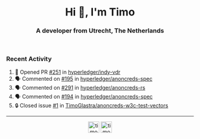 <h1 align="center">Hi 👋, I'm Timo</h1>
<h3 align="center">A developer from Utrecht, The Netherlands</h3>
<br/>
<!-- https://github.com/rahuldkjain/github-profile-readme-generator --!>

<!--  <p align="left"><img src="https://github-readme-stats.vercel.app/api?username=timoglastra&show_icons=true&count_private=true&" alt="timoglastra" /></p> --!>

<!--
Github language stats
<p align="left"><img src="https://github-readme-stats.vercel.app/api/top-langs/?username=timoglastra&layout=compact" alt="timoglastra" /><p>
-->

<!-- Codestats language stats -->
<!-- <p align="left"><img src="https://codestats-readme.vercel.app/api/top-langs/?username=timoglastra&layout=compact&language_count=12" alt="timoglastra" /><p>    --!>
  
<h3>Recent Activity</h3>

<!--START_SECTION:activity-->
1. 💪 Opened PR [#251](https://github.com/hyperledger/indy-vdr/pull/251) in [hyperledger/indy-vdr](https://github.com/hyperledger/indy-vdr)
2. 🗣 Commented on [#195](https://github.com/hyperledger/anoncreds-spec/issues/195#issuecomment-1888397917) in [hyperledger/anoncreds-spec](https://github.com/hyperledger/anoncreds-spec)
3. 🗣 Commented on [#291](https://github.com/hyperledger/anoncreds-rs/pull/291#issuecomment-1886389649) in [hyperledger/anoncreds-rs](https://github.com/hyperledger/anoncreds-rs)
4. 🗣 Commented on [#194](https://github.com/hyperledger/anoncreds-spec/issues/194#issuecomment-1886388768) in [hyperledger/anoncreds-spec](https://github.com/hyperledger/anoncreds-spec)
5. 🔒 Closed issue [#1](https://github.com/TimoGlastra/anoncreds-w3c-test-vectors/issues/1) in [TimoGlastra/anoncreds-w3c-test-vectors](https://github.com/TimoGlastra/anoncreds-w3c-test-vectors)
<!--END_SECTION:activity-->

---

<p align="center">
<a href="https://twitter.com/timoglastra" target="blank"><img align="center" src="https://cdn.jsdelivr.net/npm/simple-icons@3.0.1/icons/twitter.svg" alt="timoglastra" height="30" width="30" /></a>
<a href="https://linkedin.com/in/timoglastra" target="blank"><img align="center" src="https://cdn.jsdelivr.net/npm/simple-icons@3.0.1/icons/linkedin.svg" alt="timoglastra" height="30" width="30" /></a>
</p>



